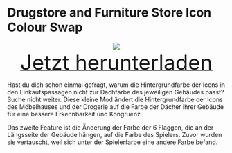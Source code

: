 # Drugstore and Furniture Store Icon Colour Swap

<div align=center><img src="_media/Anno1800/mod_banners/smallmodscollection/banner8.png"/></div>

<div align=center><a href="https://github.com/Taludas/SmallModsCollection/releases/latest/download/DrugstoreFurnitureStoreIconColourSwap.zip"> <font size="40">Jetzt herunterladen</font></a></div>

Hast du dich schon einmal gefragt, warum die Hintergrundfarbe der Icons in den Einkaufspassagen nicht zur Dachfarbe des jeweiligen Gebäudes passt? Suche nicht weiter. Diese kleine Mod ändert die Hintergrundfarbe der Icons des Möbelhauses und der Drogerie auf die Farbe der Dächer ihrer Gebäude für eine bessere Erkennbarkeit und Kongruenz.

Das zweite Feature ist die Änderung der Farbe der 6 Flaggen, die an der Längsseite der Gebäude hängen, auf die Farbe des Spielers. Zuvor wurden sie vertauscht, weil sich unter der Spielerfarbe eine andere Farbe befand.